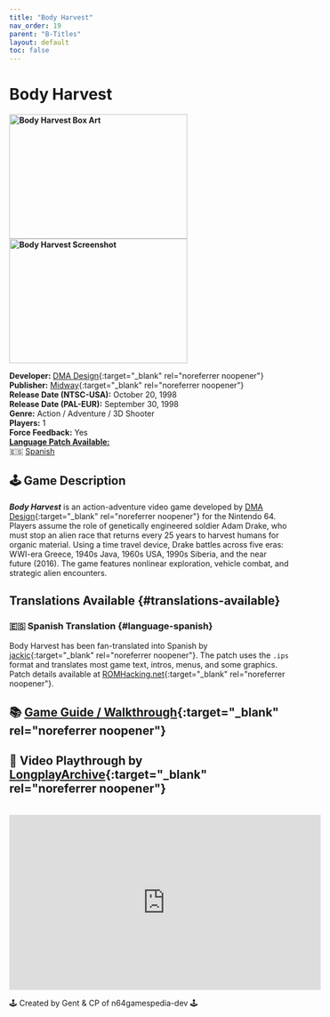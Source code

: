 ```yaml
---
title: "Body Harvest"
nav_order: 19
parent: "B-Titles"
layout: default
toc: false
---
```


# Body Harvest
<b>
<img src="https://upload.wikimedia.org/wikipedia/en/thumb/a/a3/Body_Harvest.jpg/330px-Body_Harvest.jpg" alt="Body Harvest Box Art" style="object-fit:cover;width:320px;height:224px"/>
<img src="https://images.launchbox-app.com/9a3f4e3e-6f2f-4c3a-9f4e-7e2f3b2a1c3e.png" alt="Body Harvest Screenshot" style="object-fit:cover;width:320px;height:224px"/>
</b>

**Developer:** [DMA Design](https://en.wikipedia.org/wiki/DMA_Design){:target="_blank" rel="noreferrer noopener"}  
**Publisher:** [Midway](https://en.wikipedia.org/wiki/Midway_Games){:target="_blank" rel="noreferrer noopener"}  
**Release Date (NTSC-USA):** October 20, 1998  
**Release Date (PAL-EUR):** September 30, 1998  
**Genre:** Action / Adventure / 3D Shooter  
**Players:** 1  
**Force Feedback:** Yes  
[**Language Patch Available:**](#translations-available)<br>
🇪🇸 [Spanish](#language-spanish)

## 🕹️ Game Description
<em><strong>Body Harvest</strong></em> is an action-adventure video game developed by [DMA Design](https://en.wikipedia.org/wiki/DMA_Design){:target="_blank" rel="noreferrer noopener"} for the Nintendo 64. Players assume the role of genetically engineered soldier Adam Drake, who must stop an alien race that returns every 25 years to harvest humans for organic material. Using a time travel device, Drake battles across five eras: WWI-era Greece, 1940s Java, 1960s USA, 1990s Siberia, and the near future (2016). The game features nonlinear exploration, vehicle combat, and strategic alien encounters.

## Translations Available {#translations-available}  
### 🇪🇸 Spanish Translation {#language-spanish}  
Body Harvest has been fan-translated into Spanish by [jackic](https://www.romhacking.net/community/3960/){:target="_blank" rel="noreferrer noopener"}. The patch uses the `.ips` format and translates most game text, intros, menus, and some graphics. Patch details available at [ROMHacking.net](https://www.romhacking.net/translations/4976/){:target="_blank" rel="noreferrer noopener"}.

## 📚 [Game Guide / Walkthrough](https://gamefaqs.gamespot.com/n64/196796-body-harvest/faqs/3157){:target="_blank" rel="noreferrer noopener"}

## 🎥 Video Playthrough by [LongplayArchive](https://www.youtube.com/channel/UCM8XzXipyTsylZ_WsGKmdKQ){:target="_blank" rel="noreferrer noopener"}  
<br />
<iframe width="560" height="315" src="https://www.youtube.com/embed/rkw4Jpr0lDw" title="Body Harvest – Full Playthrough by LongplayArchive" frameborder="0" allowfullscreen></iframe>

🕹️ Created by Gent & CP of n64gamespedia-dev 🕹️

<!-- Vault Format: n64gamespedia-dev -->
<!-- Protocol Source: _vault-specs/format-protocol.md -->
